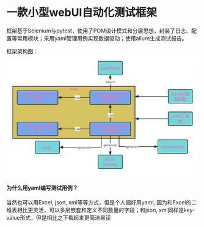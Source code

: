 # 一款小型webUI自动化测试框架

框架基于Selenium与pytest，使用了POM设计模式和分层思想，封装了日志、配置等常用模块；采用yaml管理用例实现数据驱动；使用allure生成测试报告。

框架架构图：
![](架构图.png)

#### 为什么用yaml编写测试用例？
当然也可以用Excel, json, xml等等方式，但是个人偏好用yaml, 因为和Excel的二维表相比更灵活，可以多层嵌套和定义不同数量的字段；和json, xml同样是key-value形式，但是相比之下看起来更简洁易读
